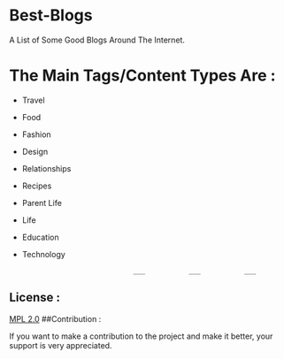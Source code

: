 # Best-Blogs
A List of Some Good Blogs Around The Internet. 
# The Main Tags/Content Types Are : 
* Travel
* Food
* Fashion
* Design 
* Relationships
* Recipes
* Parent Life
* Life
* Education 
* Technology 

                                  ___           ___           ___     


## License :

[MPL 2.0](https://www.mozilla.org/en-US/MPL/2.0/FAQ/)
##Contribution :

If you want to make a contribution to the project and make it better, 
your support is very appreciated.
